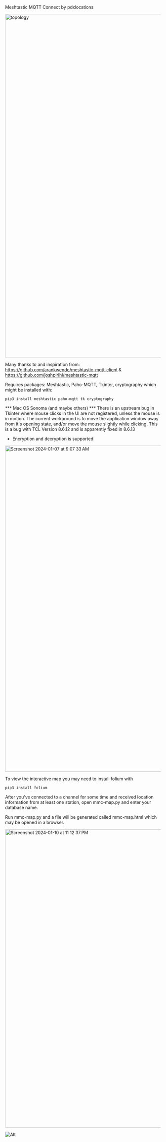 Meshtastic MQTT Connect by pdxlocations

<img width="1110" alt="topology" src="https://github.com/pdxlocations/Meshtastic-MQTT-Connect/assets/117498748/a0bf657d-2f91-4b7e-8f77-95cecb621153">


Many thanks to and inspiration from: https://github.com/arankwende/meshtastic-mqtt-client & https://github.com/joshpirihi/meshtastic-mqtt

Requires packages: Meshtastic, Paho-MQTT, Tkinter, cryptography which might be installed with:

`pip3 install meshtastic paho-mqtt tk cryptography`

*** Mac OS Sonoma (and maybe others) ***
There is an upstream bug in Tkinter where mouse clicks in the UI are not registered, unless the mouse is in motion.
The current workaround is to move the application window away from it's opening state, and/or move the mouse slightly while clicking.
This is a bug with TCL Version 8.6.12 and is apparently fixed in 8.6.13

- Encryption and decryption is supported

<img width="1054" alt="Screenshot 2024-01-07 at 9 07 33 AM" src="https://github.com/pdxlocations/Meshtastic-MQTT-Connect/assets/117498748/7643a0f4-b77f-4063-b287-f6ca99a2b1fc">

To view the interactive map you may need to install folium with

`pip3 install folium`

After you've connected to a channel for some time and received location information from at least one station, open mmc-map.py and enter your database name.

Run mmc-map.py and a file will be generated called mmc-map.html which may be opened in a browser.

<img width="964" alt="Screenshot 2024-01-10 at 11 12 37 PM" src="https://github.com/pdxlocations/Meshtastic-MQTT-Connect/assets/117498748/2ab888bb-ac0b-448a-bd23-4648345de3a8">

![Alt](https://repobeats.axiom.co/api/embed/dbe69ee806d8db9d81e8342b70ef83fe1df87b8e.svg "Repobeats analytics image")
